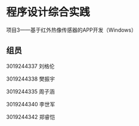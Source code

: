 # **程序设计综合实践**

项目3——基于红外热像传感器的APP开发（Windows）

## **组员**

3019244337 刘格伦

3019244338 樊振宇

3019244335 周子涵

3019244340 李世军

3019244342 郑睿恺
